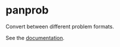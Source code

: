 # panprob

Convert between different problem formats.

See the [documentation](https://eldridgejm.github.io/panprob/).

